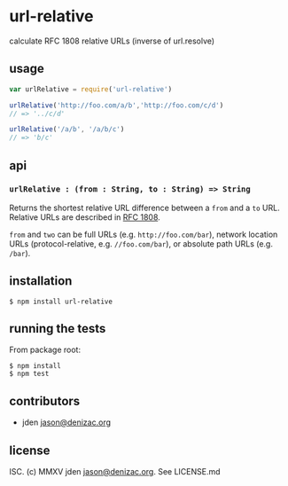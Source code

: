 # url-relative
calculate RFC 1808 relative URLs (inverse of url.resolve)

## usage
```js
var urlRelative = require('url-relative')

urlRelative('http://foo.com/a/b','http://foo.com/c/d')
// => '../c/d'

urlRelative('/a/b', '/a/b/c')
// => 'b/c'
```


## api
### `urlRelative : (from : String, to : String) => String`
Returns the shortest relative URL difference between a `from` and a `to` URL. Relative URLs are described in [RFC 1808](https://tools.ietf.org/html/rfc1808).

`from` and `two` can be full URLs (e.g. `http://foo.com/bar`), network location URLs (protocol-relative, e.g. `//foo.com/bar`), or absolute path URLs (e.g. `/bar`).

## installation

    $ npm install url-relative


## running the tests

From package root:

    $ npm install
    $ npm test


## contributors

- jden <jason@denizac.org>


## license

ISC. (c) MMXV jden <jason@denizac.org>. See LICENSE.md
